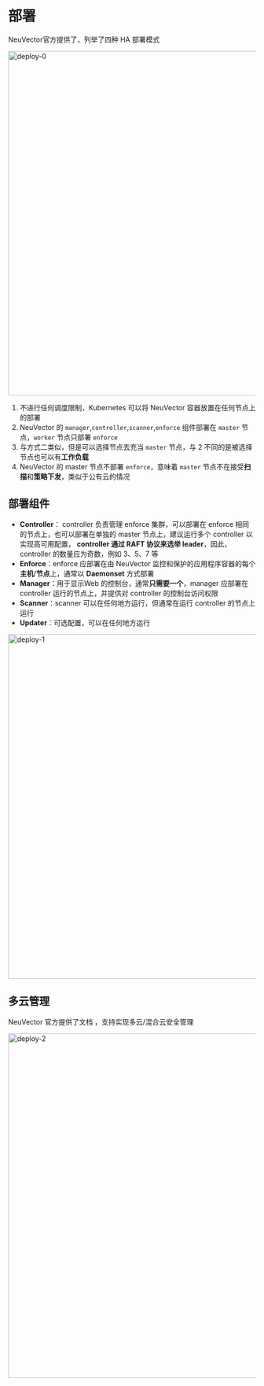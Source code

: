 # 部署

NeuVector官方提供了<resource src="NeuVector最佳部署实践文档.pdf" type="file"/>，列举了四种 HA 部署模式

<img src="deploy-0.jpg"  width="700" alt="deploy-0"/>

1. 不进行任何调度限制，Kubernetes 可以将 NeuVector 容器放置在任何节点上的部署
2. NeuVector 的 `manager`,`controller`,`scanner`,`enforce` 组件部署在 `master` 节点，`worker` 节点只部署 `enforce`
3. 与方式二类似，但是可以选择节点去充当 `master` 节点，与 2 不同的是被选择节点也可以有**工作负载**
4. NeuVector 的 master 节点不部署 `enforce`，意味着 `master` 节点不在接受**扫描**和**策略下发**，类似于公有云的情况



## 部署组件

- **Controller**： controller 负责管理 enforce 集群，可以部署在 enforce 相同的节点上，也可以部署在单独的 master 节点上，建议运行多个 controller 以实现高可用配置， **controller 通过 RAFT 协议来选举 leader**，因此，controller 的数量应为奇数，例如 3、5、7 等
- **Enforce**：enforce 应部署在由 NeuVector 监控和保护的应用程序容器的每个**主机**/**节点**上，通常以 **Daemonset** 方式部署
- **Manager**：用于显示Web 的控制台，通常**只需要一个**，manager 应部署在 controller 运行的节点上，并提供对 controller  的控制台访问权限
- **Scanner**：scanner 可以在任何地方运行，但通常在运行 controller 的节点上运行
- **Updater**：可选配置，可以在任何地方运行

<img src="deploy-1.png"  width="700" alt="deploy-1"/>



## 多云管理

NeuVector 官方提供了文档 <resource src="NeuVector多云安全管理.pdf" type="file"/>，支持实现多云/混合云安全管理

<img src="deploy-2.png"  width="700" alt="deploy-2"/>
